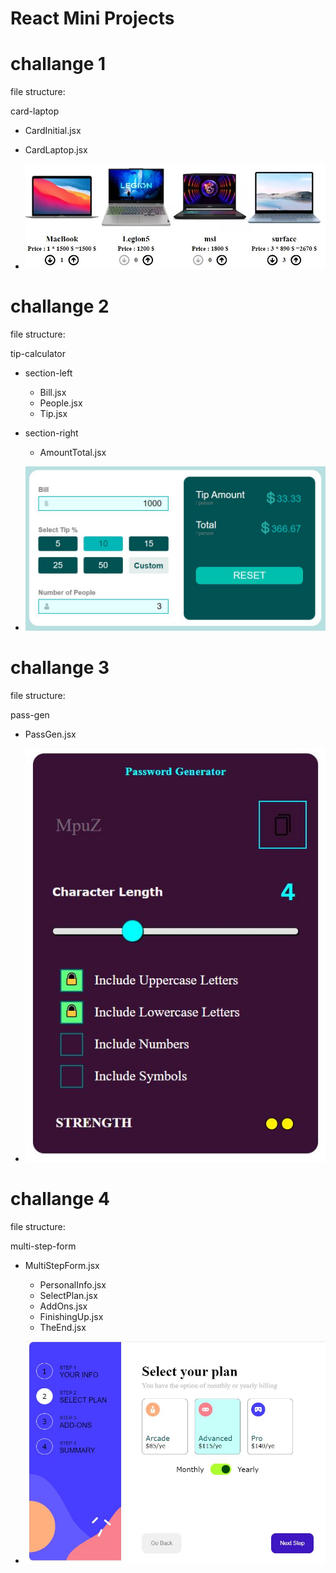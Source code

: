 # React Mini Projects

# challange 1

file structure:

card-laptop

- CardInitial.jsx
- CardLaptop.jsx

- ![alt text](./challange/challange1.JPG "challange 1")

# challange 2

file structure:

tip-calculator

- section-left
  - Bill.jsx
  - People.jsx
  - Tip.jsx
- section-right

  - AmountTotal.jsx

- ![alt text](./challange/challange2.JPG "challange 2")

# challange 3

file structure:

pass-gen

- PassGen.jsx

- ![alt text](./challange/challange3.JPG "challange 3")

# challange 4

file structure:

multi-step-form

- MultiStepForm.jsx

  - PersonalInfo.jsx
  - SelectPlan.jsx
  - AddOns.jsx
  - FinishingUp.jsx
  - TheEnd.jsx

- ![alt text](./challange/challange4.JPG "challange 4")
